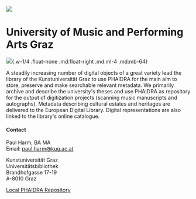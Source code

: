 ![](/assets/external/img/banners/kug.jpeg)

# University of Music and Performing Arts Graz

![](/assets/external/img/logos/kug.gif){.w-1/4 .float-none .md:float-right .md:ml-4 .md:mb-64}

A steadily increasing number of digital objects of a great variety lead the library of the Kunstuniversität Graz to use PHAIDRA for the main aim to store, preserve and make searchable relevant metadata. We primarily archive and describe the university's theses and use PHAIDRA as repository for the output of digitization projects (scanning music manuscripts and autographs). Metadata describing cultural estates and heritages are delivered to the European Digital Library. Digital representations are also linked to the library's online catalogue.

#### Contact

Paul Harm, BA MA  
Email: <paul.harm@kug.ac.at>  

Kunstuniversität Graz  
Universitätsbibliothek  
Brandhofgasse 17-19  
A-8010 Graz

 
[Local PHAIDRA Repository](https://phaidra.kug.ac.at/)
